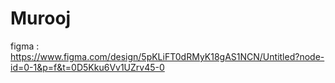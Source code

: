 # Murooj
figma :
https://www.figma.com/design/5pKLiFT0dRMyK18gAS1NCN/Untitled?node-id=0-1&p=f&t=0D5Kku6Vv1UZrv45-0
